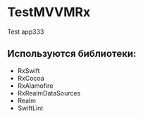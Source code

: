 # TestMVVMRx


Test app333

## Используются библиотеки:

- RxSwift
- RxCocoa
- RxAlamofire
- RxRealmDataSources
- Realm
- SwiftLint
